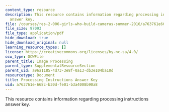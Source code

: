 ```yaml
---
content_type: resource
description: This resource contains information regarding processing instructions
  answer key.
file: /courses/res-2-006-girls-who-build-cameras-summer-2016/a763761e668cb30dfe01b3a4008b90a8_MITRES_2_006SUM16_Answers.pdf
file_size: 97093
file_type: application/pdf
hide_download: true
hide_download_original: null
learning_resource_types: []
license: https://creativecommons.org/licenses/by-nc-sa/4.0/
ocw_type: OCWFile
parent_title: Image Processing
parent_type: SupplementalResourceSection
parent_uid: a96a1185-4d73-3e8f-0a13-db3e104ba10d
resourcetype: Document
title: Processing Instructions Answer Key
uid: a763761e-668c-b30d-fe01-b3a4008b90a8
---
```

This resource contains information regarding processing instructions answer key.